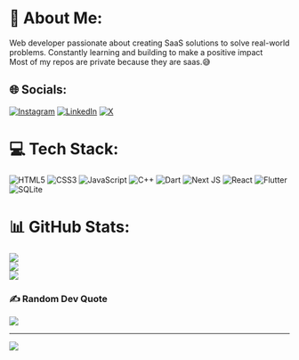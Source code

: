 # 💫 About Me:
Web developer passionate about creating SaaS solutions to solve real-world problems. Constantly learning and building to make a positive impact <br> Most of my repos are private because they are saas.😅


## 🌐 Socials:
[![Instagram](https://img.shields.io/badge/Instagram-%23E4405F.svg?logo=Instagram&logoColor=white)](https://instagram.com/krisd23_) [![LinkedIn](https://img.shields.io/badge/LinkedIn-%230077B5.svg?logo=linkedin&logoColor=white)](https://linkedin.com/in/krishan-dwivedi-23d42) [![X](https://img.shields.io/badge/X-black.svg?logo=X&logoColor=white)](https://x.com/krishan_dw35242) 

# 💻 Tech Stack:
![HTML5](https://img.shields.io/badge/html5-%23E34F26.svg?style=for-the-badge&logo=html5&logoColor=white) ![CSS3](https://img.shields.io/badge/css3-%231572B6.svg?style=for-the-badge&logo=css3&logoColor=white)  ![JavaScript](https://img.shields.io/badge/javascript-%23323330.svg?style=for-the-badge&logo=javascript&logoColor=%23F7DF1E) ![C++](https://img.shields.io/badge/c++-%2300599C.svg?style=for-the-badge&logo=c%2B%2B&logoColor=white)  ![Dart](https://img.shields.io/badge/dart-%230175C2.svg?style=for-the-badge&logo=dart&logoColor=white) ![Next JS](https://img.shields.io/badge/Next-black?style=for-the-badge&logo=next.js&logoColor=white) ![React](https://img.shields.io/badge/react-%2320232a.svg?style=for-the-badge&logo=react&logoColor=%2361DAFB) ![Flutter](https://img.shields.io/badge/Flutter-%2302569B.svg?style=for-the-badge&logo=Flutter&logoColor=white) ![SQLite](https://img.shields.io/badge/sqlite-%2307405e.svg?style=for-the-badge&logo=sqlite&logoColor=white)
# 📊 GitHub Stats:
![](https://github-readme-stats.vercel.app/api?username=KrisD23&theme=dark&hide_border=false&include_all_commits=true&count_private=true)<br/>
![](https://github-readme-streak-stats.herokuapp.com/?user=KrisD23&theme=dark&hide_border=false)<br/>
![](https://github-readme-stats.vercel.app/api/top-langs/?username=KrisD23&theme=dark&hide_border=false&include_all_commits=true&count_private=true&layout=compact)

### ✍️ Random Dev Quote
![](https://quotes-github-readme.vercel.app/api?type=horizontal&theme=radical)

---
[![](https://visitcount.itsvg.in/api?id=KrisD23&icon=0&color=0)](https://visitcount.itsvg.in)

